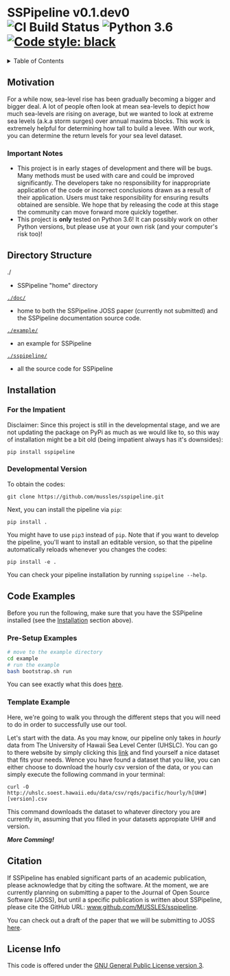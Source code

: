 <!-- markdownlint-disable MD033 -->
<!-- markdownlint-disable MD022 -->

# SSPipeline v0.1.dev0 ![CI Build Status](https://img.shields.io/travis/MUSSLES/sspipeline/master.svg?style=flat-square&label=CI) ![Python 3.6](https://img.shields.io/badge/Python-3.6-blue.svg?style=flat-square) [![Code style: black](https://img.shields.io/badge/Code%20Style-black-000000.svg?style=flat-square)](https://github.com/ambv/black)

<details><summary>Table of Contents</summary>

- [Motivation](#motivation)
  - [Important Notes](#important-notes)
- [Directory Structure](#directory-structure)
- [Installation](#installation)
  - [For the Impatient](#for-the-impatient)
  - [Developmental Version](#developmental-version)
- [Code Examples](#code-examples)
  - [Pre-Setup Examples](#pre-setup-examples)
  - [Template Example](#template-example)
- [Citation](#citation)
- [License Info](#license-info)

</details>

## Motivation

For a while now, sea-level rise has been gradually becoming a bigger and bigger deal. A lot of people often look at mean sea-levels to depict how much sea-levels are rising on average, but we wanted to look at extreme sea levels (a.k.a storm surges) over annual maxima blocks. This work is extremely helpful for determining how tall to build a levee. With our work, you can determine the return levels for your sea level dataset.

### Important Notes

- This project is in early stages of development and there will be bugs. Many methods must be used with care and could be improved significantly. The developers take no responsibility for inappropriate application of the code or incorrect conclusions drawn as a result of their application. Users must take responsibility for ensuring results obtained are sensible. We hope that by releasing the code at this stage the community can move forward more quickly together.
- This project is **only** tested on Python 3.6! It can possibly work on other Python versions, but please use at your own risk (and your computer's risk too)!

## Directory Structure

./

- SSPipeline "home" directory

[`./doc/`](doc)

- home to both the SSPipeline JOSS paper (currently not submitted) and the SSPipeline documentation source code.

[`./example/`](example#readme)

- an example for SSPipeline

[`./sspipeline/`](sspipeline#readme)

- all the source code for SSPipeline

## Installation

### For the Impatient

Disclaimer: Since this project is still in the developmental stage, and we are not updating the package on PyPi as much as we would like to, so this way of installation might be a bit old (being impatient always has it's downsides):

    pip install sspipeline

### Developmental Version

To obtain the codes:

    git clone https://github.com/mussles/sspipeline.git

Next, you can install the pipeline via `pip`:

    pip install .

You might have to use `pip3` instead of `pip`. Note that if you want to develop the pipeline, you'll want to install an editable version, so that the pipeline automatically reloads whenever you changes the codes:

    pip install -e .

You can check your pipeline installation by running `sspipeline --help`.

## Code Examples

Before you run the following, make sure that you have the SSPipeline installed (see the [Installation](#installation) section above).

### Pre-Setup Examples

```sh
# move to the example directory
cd example
# run the example
bash bootstrap.sh run
```

You can see exactly what this does [here](example#readme).

### Template Example

Here, we're going to walk you through the different steps that you will need to do in order to successfully use our tool.

Let's start with the data. As you may know, our pipeline only takes in _hourly_ data from The University of Hawaii Sea Level Center (UHSLC). You can go to there website by simply clicking this [link](https://uhslc.soest.hawaii.edu/data/?rq) and find yourself a nice dataset that fits your needs. Wence you have found a dataset that you like, you can either choose to download the hourly csv version of the data, or you can simply execute the following command in your terminal:

    curl -O http://uhslc.soest.hawaii.edu/data/csv/rqds/pacific/hourly/h[UH#][version].csv

This command downloads the dataset to whatever directory you are currently in, assuming that you filled in your datasets appropiate UH# and version.

**_More Comming!_**

## Citation

If SSPipeline has enabled significant parts of an academic publication, please acknowledge that by citing the software. At the moment, we are currently planning on submitting a paper to the Journal of Open Source Software (JOSS), but until a specific publication is written about SSPipeline, please cite the GitHub URL: www.github.com/MUSSLES/sspipeline.

You can check out a draft of the paper that we will be submitting to JOSS [here](doc/joss_paper/paper.pdf).

## License Info

This code is offered under the [GNU General Public License version 3](LICENSE).
